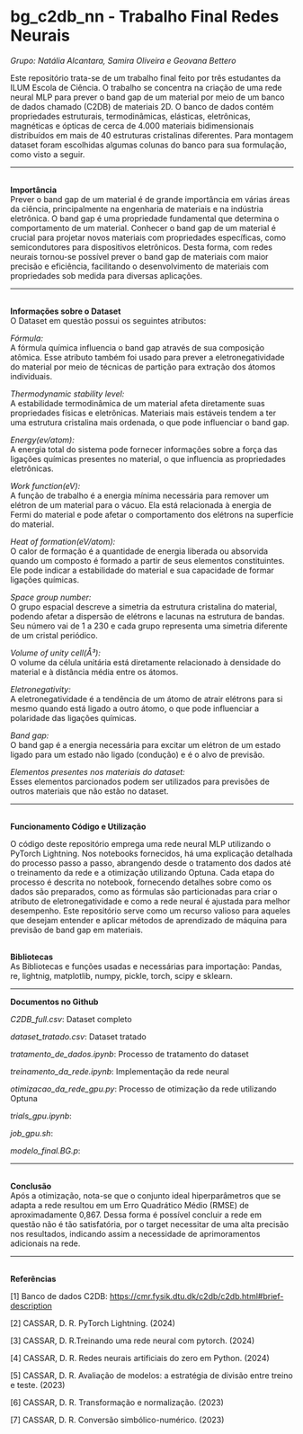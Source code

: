 # bg_c2db_nn - Trabalho Final Redes Neurais
_Grupo: Natália Alcantara, Samira Oliveira e Geovana Bettero_

Este repositório trata-se de um trabalho final feito por três estudantes da ILUM Escola de Ciência. O trabalho se concentra na criação de uma rede neural MLP para prever o band gap de um material por meio de um banco de dados chamado (C2DB) de materiais 2D. O banco de dados contém propriedades estruturais, termodinâmicas, elásticas, eletrônicas, magnéticas e ópticas de cerca de 4.000 materiais bidimensionais distribuídos em mais de 40 estruturas cristalinas diferentes. Para montagem dataset foram escolhidas algumas colunas do banco para sua formulação, como visto a seguir.

<hr>
<b><br>Importância<br></b>
Prever o band gap de um material é de grande importância em várias áreas da ciência, principalmente na engenharia de materiais e na indústria eletrônica. O band gap é uma propriedade fundamental que determina o comportamento de um material. Conhecer o band gap de um material é crucial para projetar novos materiais com propriedades específicas, como semicondutores para dispositivos eletrônicos. Desta forma, com redes neurais tornou-se possível prever o band gap de materiais com maior precisão e eficiência, facilitando o desenvolvimento de materiais com propriedades sob medida para diversas aplicações.

<hr>
<b><br>Informações sobre o Dataset<br></b>
O Dataset em questão possui os seguintes atributos:


_Fórmula:_<br>A fórmula química  influencia o band gap através de sua composição atômica. Esse atributo também foi usado para prever a eletronegatividade do material por meio de técnicas de partição para extração dos átomos individuais. 

_Thermodynamic stability level:_<br>  A estabilidade termodinâmica de um material afeta diretamente suas propriedades físicas e eletrônicas. Materiais mais estáveis tendem a ter uma estrutura cristalina mais ordenada, o que pode influenciar o band gap.

_Energy(ev/atom):_<br>  A energia total do sistema  pode fornecer informações sobre a força das ligações químicas presentes no material, o que influencia as propriedades eletrônicas.

_Work function(eV):_<br> A função de trabalho é a energia mínima necessária para remover um elétron de um material para o vácuo. Ela está  relacionada à energia de Fermi do material e pode afetar o comportamento dos elétrons na superfície do material.

_Heat of formation(eV/atom):_<br> O calor de formação é a quantidade de energia liberada ou absorvida quando um composto é formado a partir de seus elementos constituintes. Ele pode indicar a estabilidade do material e sua capacidade de formar ligações químicas.

_Space group number:_<br>  O grupo espacial descreve a simetria da estrutura cristalina do material, podendo afetar a dispersão de elétrons e lacunas na estrutura de bandas. Seu número vai de 1 a 230 e cada grupo representa uma simetria diferente de um cristal periódico.

_Volume of unity cell(Å³):_<br> O volume da célula unitária está diretamente relacionado à densidade do material e à distância média entre os átomos.

_Eletronegativity:_<br> A eletronegatividade é a tendência de um átomo de atrair elétrons para si mesmo quando está ligado a outro átomo, o que pode influenciar a polaridade das ligações químicas.

_Band gap:_<br> O band gap é a energia necessária para excitar um elétron de um estado ligado para um estado não ligado (condução) e é o alvo de previsão.

_Elementos presentes nos materiais do dataset:_<br> Esses elementos parcionados podem ser utilizados para previsões de outros materiais que não estão no dataset.

<hr>
<b><br> Funcionamento Código e Utilização <br></b>

O código deste repositório emprega uma rede neural MLP utilizando o PyTorch Lightning. Nos notebooks fornecidos, há uma explicação detalhada do processo passo a passo, abrangendo desde o tratamento dos dados até o treinamento da rede e a otimização utilizando Optuna. Cada etapa do processo é descrita no notebook, fornecendo detalhes sobre como os dados são preparados, como as fórmulas são particionadas para criar o atributo de eletronegatividade e como a rede neural é ajustada para melhor desempenho. Este repositório serve como um recurso valioso para aqueles que desejam entender e aplicar métodos de aprendizado de máquina para previsão de band gap em materiais.

<b><br>Bibliotecas<br></b>
As Bibliotecas e funções usadas e necessárias para importação: Pandas, re, lightnig, matplotlib, numpy, pickle, torch, scipy e sklearn. 

<hr>

<b>Documentos no Github<br></b>

_C2DB_full.csv_: Dataset completo

_dataset_tratado.csv_: Dataset tratado

_tratamento_de_dados.ipynb_: Processo de tratamento do dataset

_treinamento_da_rede.ipynb_: Implementação da rede neural

_otimizacao_da_rede_gpu.py_: Processo de otimização da rede utilizando Optuna

_trials_gpu.ipynb_:

_job_gpu.sh_:

_modelo_final.BG.p_:

<hr>
<b><br>Conclusão<br></b>
Após a otimização, nota-se que o conjunto ideal hiperparâmetros que se adapta a rede resultou em um Erro Quadrático Médio (RMSE) de aproximadamente 0,867. Dessa forma é possível concluir a rede em questão não é tão satisfatória, por o target necessitar de uma alta precisão nos resultados, indicando assim a necessidade de aprimoramentos adicionais na rede. 

<hr>
<b><br>Referências<br></b>

[1] Banco de dados C2DB: https://cmr.fysik.dtu.dk/c2db/c2db.html#brief-description 

[2] CASSAR, D. R. PyTorch Lightning. (2024)

[3] CASSAR, D. R.Treinando uma rede neural com pytorch. (2024)

[4] CASSAR, D. R. Redes neurais artificiais do zero em Python. (2024)

[5] CASSAR, D. R. Avaliação de modelos: a estratégia de divisão entre treino e teste. (2023)

[6] CASSAR, D. R. Transformação e normalização. (2023)

[7] CASSAR, D. R. Conversão simbólico-numérico. (2023)

